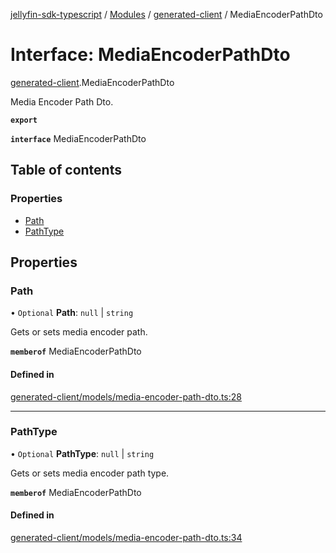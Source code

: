 [jellyfin-sdk-typescript](../README.md) / [Modules](../modules.md) / [generated-client](../modules/generated_client.md) / MediaEncoderPathDto

# Interface: MediaEncoderPathDto

[generated-client](../modules/generated_client.md).MediaEncoderPathDto

Media Encoder Path Dto.

**`export`**

**`interface`** MediaEncoderPathDto

## Table of contents

### Properties

- [Path](generated_client.MediaEncoderPathDto.md#path)
- [PathType](generated_client.MediaEncoderPathDto.md#pathtype)

## Properties

### Path

• `Optional` **Path**: ``null`` \| `string`

Gets or sets media encoder path.

**`memberof`** MediaEncoderPathDto

#### Defined in

[generated-client/models/media-encoder-path-dto.ts:28](https://github.com/thornbill/jellyfin-sdk-typescript/blob/e4df7f8/src/generated-client/models/media-encoder-path-dto.ts#L28)

___

### PathType

• `Optional` **PathType**: ``null`` \| `string`

Gets or sets media encoder path type.

**`memberof`** MediaEncoderPathDto

#### Defined in

[generated-client/models/media-encoder-path-dto.ts:34](https://github.com/thornbill/jellyfin-sdk-typescript/blob/e4df7f8/src/generated-client/models/media-encoder-path-dto.ts#L34)
